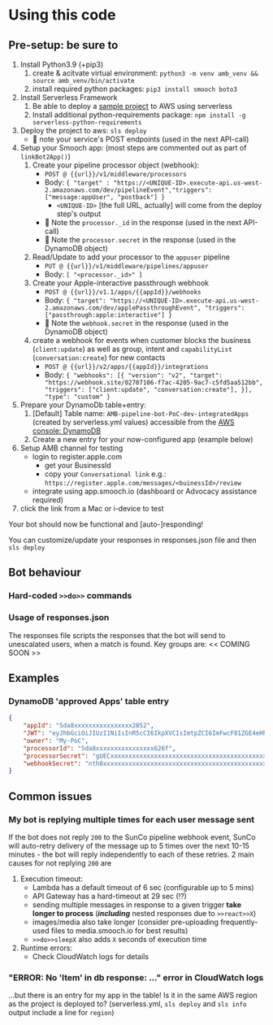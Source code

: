 # Using this code

## Pre-setup: be sure to

1. Install Python3.9 (+pip3)
    1. create & acitvate virtual environment: `python3 -m venv amb_venv && source amb_venv/bin/activate`
    1. install required python packages: `pip3 install smooch boto3`
1. Install Serverless Framework
    1. Be able to deploy a [sample project](https://serverless.com/framework/docs/providers/aws/examples/hello-world/) to AWS using serverless
    1. Install additional python-requirements package: `npm install -g serverless-python-requirements`
1. Deploy the project to aws: `sls deploy`
    * 📝 note your service's POST endpoints (used in the next API-call)
1. Setup your Smooch app: (most steps are commented out as part of `linkBot2App()`)
    1. Create your pipeline processor object (webhook):
        * `POST @ {{url}}/v1/middleware/processors`
        * Body: `{ "target" : "https://<UNIQUE-ID>.execute-api.us-west-2.amazonaws.com/dev/pipelineEvent","triggers": ["message:appUser", "postback"] }`
            * `<UNIQUE-ID>` [the full URL, actually] will come from the deploy step's output
        * 📝 Note the `processor._id` in the response (used in the next API-call)
        * 📝 Note the `processor.secret` in the response (used in the DynamoDB object)
    1. Read/Update to add your processor to the `appuser` pipeline
        * `PUT @ {{url}}/v1/middleware/pipelines/appuser`
        * Body: `[ "<processor._id>" ]`
    1. Create your Apple-interactive passthrough webhook
        * `POST @ {{url}}/v1.1/apps/{{appId}}/webhooks`
        * Body: `{ "target": "https://<UNIQUE-ID>.execute-api.us-west-2.amazonaws.com/dev/applePassthroughEvent", "triggers": ["passthrough:apple:interactive"] }`
        * 📝 Note the `webhook.secret` in the response (used in the DynamoDB object)
    1. create a webhook for events when customer blocks the business (`client:update`) as well as group, intent and `capabilityList` (`conversation:create`) for new contacts
        * `POST @ {{url}}/v2/apps/{{appId}}/integrations`
        * Body: `{ "webhooks": [{ "version": "v2", "target": "https://webhook.site/02707106-f7ac-4205-9ac7-c5fd5aa512bb", "triggers": ["client:update", "conversation:create"], }], "type": "custom" }`
1. Prepare your DynamoDb table+entry:
    1. [Default] Table name: `AMB-pipeline-bot-PoC-dev-integratedApps` (created by serverless.yml values) accessible from the [AWS console: DynamoDB](https://us-west-2.console.aws.amazon.com/dynamodbv2/home?region=us-west-2#tables)
    1. Create a new entry for your now-configured app (example below)
1. Setup AMB channel for testing
    * login to register.apple.com
        * get your BusinessId
        * copy your `Conversational link` e.g.: `https://register.apple.com/messages/<buinessId>/review`
    * integrate using app.smooch.io (dashboard or Advocacy assistance required)
1. click the link from a Mac or i-device to test

Your bot should now be functional and [auto-]responding!

You can customize/update your responses in responses.json file and then `sls deploy`

## Bot behaviour

### Hard-coded `>>do>>` commands

### Usage of responses.json

The responses file scripts the responses that the bot will send to unescalated users, when a match is found.
Key groups are:
<< COMING SOON >>

## Examples

### DynamoDB 'approved Apps' table entry

``` json
{
    "appId": "5da8xxxxxxxxxxxxxxxx2852",
    "JWT": "eyJhbGciOiJIUzI1NiIsInR5cCI6IkpXVCIsImtpZCI6ImFwcF81ZGE4eHh4eHh4eHh4eHh4eHh4eDg3YTIifQ.eyJzY29wZSI6ImFwcCIsImlhdCI6MTU3MTMxODg4Mn0.<signature>",
    "owner": "My-PoC",
    "processorId": "5da8xxxxxxxxxxxxxxxx626f",
    "processorSecret": "gUECxxxxxxxxxxxxxxxxxxxxxxxxxxxxxxxxxxxxxxxxxxxxxxxxxxxxxxxxxxxxxxxxxxxxxxxxxxxxxxKyzw",
    "webhookSecret": "nth8xxxxxxxxxxxxxxxxxxxxxxxxxxxxxxxxxxxxxxxxxxxxxxxxxxxxxxxxxxxxxxxxxxxxxxxxxxxxxxSG4A"
}
```

## Common issues

### My bot is replying multiple times for each user message sent

If the bot does not reply `200` to the SunCo pipeline webhook event, SunCo will auto-retry delivery of the message up to 5 times over the next 10-15 minutes - the bot will reply independently to each of these retries.
2 main causes for not replying `200` are

1. Execution timeout:
    * Lambda has a default timeout of 6 sec (configurable up to 5 mins)
    * API Gateway has a hard-timeout at 29 sec (!?)
    * sending multiple messages in response to a given trigger **take longer to process** (_**including**_ nested responses due to `>>react>>X`)
    * images/media also take longer (consider pre-uploading frequently-used files to media.smooch.io for best results)
    * `>>do>>sleepX` also adds `X` seconds of execution time
2. Runtime errors:
    * Check CloudWatch logs for details

### "ERROR: No 'Item' in db response: ..." error in CloudWatch logs

...but there is an entry for my app in the table!
Is it in the same AWS region as the project is deployed to? (serverless.yml, `sls deploy` and `sls info` output include a line for `region`)
